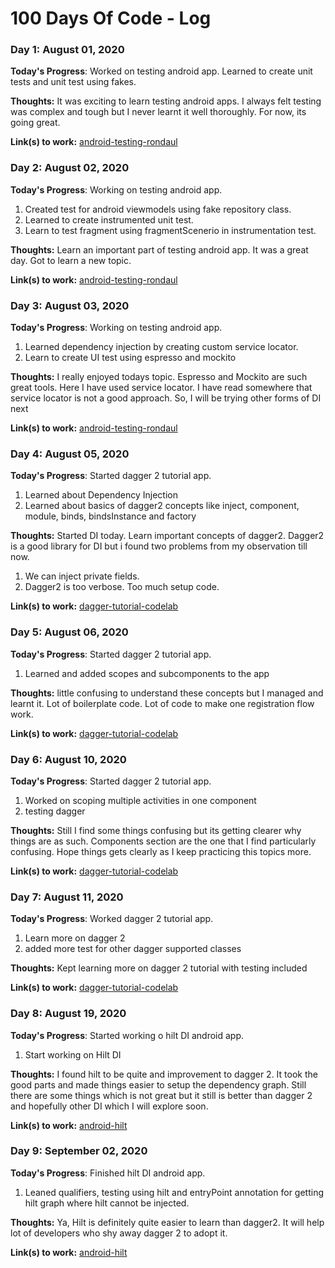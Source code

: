 # 100 Days Of Code - Log

### Day 1: August 01, 2020

**Today's Progress**: Worked on testing android app. Learned to create unit tests and unit test using fakes.

**Thoughts:** It was exciting to learn testing android apps. I always felt testing was complex and tough but I never learnt it well thoroughly. For now, its going great.

**Link(s) to work:** [android-testing-rondaul](https://github.com/Rondaul/android-testing-rondaul/commit/df2f9eeecee4e259009d943f1eb77d1d24f912a3)

### Day 2: August 02, 2020

**Today's Progress**: Working on testing android app. 
1. Created test for android viewmodels using fake repository class.
2. Learned to create instrumented unit test.
3. Learn to test fragment using fragmentScenerio in instrumentation test.

**Thoughts:** Learn an important part of testing android app. It was a great day. Got to learn a new topic.

**Link(s) to work:** [android-testing-rondaul](https://github.com/Rondaul/android-testing-rondaul/commit/276da95a5a66efd9015c9e3542cd61d7aed7eb67)

### Day 3: August 03, 2020

**Today's Progress**: Working on testing android app. 
1. Learned dependency injection by creating custom service locator.
2. Learn to create UI test using espresso and mockito

**Thoughts:** I really enjoyed todays topic. Espresso and Mockito are such great tools. Here I have used service locator. I have read somewhere that service locator is not a good approach. So, I will be trying other forms of DI next

**Link(s) to work:** [android-testing-rondaul](https://github.com/Rondaul/android-testing-rondaul/commit/752d51fb2283f48206d4334069f7b8e6e2a647a87)

### Day 4: August 05, 2020

**Today's Progress**: Started dagger 2 tutorial app. 
1. Learned about Dependency Injection
2. Learned about basics of dagger2 concepts like inject, component, module, binds, bindsInstance and factory

**Thoughts:** Started DI today. Learn important concepts of dagger2. Dagger2 is a good library for DI but i found two problems from my observation till now. 
1. We can inject private fields.
2. Dagger2 is too verbose. Too much setup code.

**Link(s) to work:** [dagger-tutorial-codelab](https://github.com/Rondaul/dagger-tutorial-codelab/commit/c92c0f07b4056e981138a16a912f6f5d0f3d2990)

### Day 5: August 06, 2020

**Today's Progress**: Started dagger 2 tutorial app. 
1. Learned and added scopes and subcomponents to the app

**Thoughts:** little confusing to understand these concepts but I managed and learnt it. Lot of boilerplate code. Lot of code to make one registration flow work.

**Link(s) to work:** [dagger-tutorial-codelab](https://github.com/Rondaul/dagger-tutorial-codelab)

### Day 6: August 10, 2020

**Today's Progress**: Started dagger 2 tutorial app. 
1. Worked on scoping multiple activities in one component
2. testing dagger

**Thoughts:** Still I find some things confusing but its getting clearer why things are as such. Components section are the one that I find particularly confusing. Hope things gets clearly as I keep practicing this topics more.

**Link(s) to work:** [dagger-tutorial-codelab](https://github.com/Rondaul/dagger-tutorial-codelab/commit/b1df5d1c1892dd8a45213a68f6364b28b19ccea4)

### Day 7: August 11, 2020

**Today's Progress**: Worked dagger 2 tutorial app. 
1. Learn more on dagger 2
2. added more test for other dagger supported classes

**Thoughts:** Kept learning more on dagger 2 tutorial with testing included

**Link(s) to work:** [dagger-tutorial-codelab](https://github.com/Rondaul/dagger-tutorial-codelab/commit/b1df5d1c1892dd8a45213a68f6364b28b19ccea4)

### Day 8: August 19, 2020

**Today's Progress**: Started working o hilt DI android app. 
1. Start working on Hilt DI

**Thoughts:** I found hilt to be quite and improvement to dagger 2. It took the good parts and made things easier to setup the dependency graph. Still there are some things which is not great but it still is better than dagger 2 and hopefully other DI which I will explore soon.

**Link(s) to work:** [android-hilt](https://github.com/Rondaul/android-hilt)

### Day 9: September 02, 2020

**Today's Progress**: Finished hilt DI android app. 
1. Leaned qualifiers, testing using hilt and entryPoint annotation for getting hilt graph where hilt cannot be injected.

**Thoughts:** Ya, Hilt is definitely quite easier to learn than dagger2. It will help lot of developers who shy away dagger 2 to adopt it.

**Link(s) to work:** [android-hilt](https://github.com/Rondaul/android-hilt/commit/eeba683619ce5e1150759232a1fd9cf2aa387f18)
